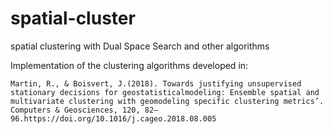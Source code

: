 # spatial-cluster
spatial clustering with Dual Space Search and other algorithms

Implementation of the clustering algorithms developed in:

    Martin, R., & Boisvert, J.(2018). Towards justifying unsupervised stationary decisions for geostatisticalmodeling: Ensemble spatial and multivariate clustering with geomodeling specific clustering metrics’. Computers & Geosciences, 120, 82–96.https://doi.org/10.1016/j.cageo.2018.08.005

